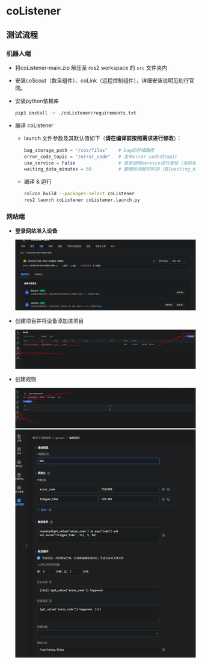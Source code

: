 # coListener

## 测试流程

### 机器人端

* 将coListener-main.zip 解压至 ros2 workspace 的 `src` 文件夹内

* 安装coScout（数采组件）、coLink（远程控制组件），详细安装说明见刻行官网。

* 安装python依赖库

  ```bash
  pip3 install -r ./coListener/requirements.txt
  ```

* 编译 coListener

  * launch 文件参数及其默认值如下（**请在编译前按照需求进行修改**）：
    ```python
    bag_storage_path = "/cos/files"    # bag的存储路径
    error_code_topic = "/error_code"   # 发布error code的topic
    use_service = False                # 是否调用service进行录包（当前按照False）
    waiting_data_minutes = 60          # 数据检测超时时间（若{waiting_data_minutes} 分钟后未能收集到全部数据，直接上传已经收集到等数据）
    ```
  * 编译 & 运行
    ```bash
    colcon build --packages-select coListener
    ros2 launch coListener coListener.launch.py
    ```

### 网站端
* **登录网站准入设备**

  ![img.png](img.png)

* 创建项目并将设备添加进项目

  ![img_1.png](img_1.png)

* 创建规则
  
  ![img_2.png](img_2.png)
  ![img_3.png](img_3.png)
